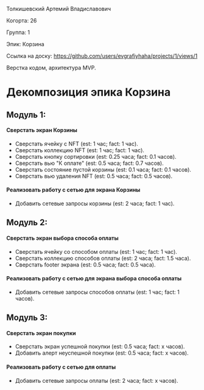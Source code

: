 Толкишевский Артемий Владиславович

Когорта: 26

Группа: 1

Эпик: Корзина

Ссылка на доску: https://github.com/users/evgrafiyhaha/projects/1/views/1

Верстка кодом, архитектура MVP.

# Декомпозиция эпика Корзина

## Модуль 1:

#### Сверстать экран Корзины 
- Сверстать ячейку с NFT (est: 1 час; fact: 1 час).
- Сверстать коллекцию NFT (est: 1 час; fact: 1 час).
- Сверстать кнопку сортировки (est: 0.25 часа; fact: 0.1 часов).
- Сверстать вью "К оплате" (est: 0.5 часа; fact: 0.7 часов).
- Сверстать состояние пустой корзины (est: 0.1 часа; fact: 0.1 часов).
- Сверстать вью удаления NFT (est: 0.5 часа; fact: 0.5 часов).

#### Реализовать работу с сетью для экрана Корзины
- Добавить сетевые запросы корзины (est: 2 часа; fact: 1 час).

## Модуль 2:
#### Сверстать экран выбора способа оплаты
- Сверстать ячейку со способом оплаты (est: 1 час; fact: 1 час).
- Сверстать коллекцию способов оплаты (est: 2 часа; fact: 1.5 часа).
- Сверстать footer экрана (est: 0.5 часа; fact: 0.5 часа).

#### Реализовать работу с сетью для экрана выбора способа оплаты
- Добавить сетевые запросы способов оплаты (est: 1 час; fact: 1 часов).

## Модуль 3:
#### Сверстать экран покупки
- Сверстать экран успешной покупки (est: 0.5 часа; fact: x часов).
- Добавить алерт неуспешной покупки (est: 0.5 часа; fact: x часов).

#### Реализовать работу с сетью для оплаты
- Добавить сетевые запросы оплаты (est: 2 часа; fact: x часов).
